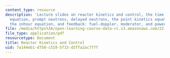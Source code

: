 ```yaml
---
content_type: resource
description: 'Lecture slides on reactor kinetics and control, the time dependent diffusion
  equation, prompt neutrons, delayed neutrons, the point kinetics equation, reactivity,
  the inhour equation, and feedback: fuel-doppler, moderator, and power.'
file: /media/https%3A/open-learning-course-data-rc.s3.amazonaws.com/22-091-nuclear-reactor-safety-spring-2008/7a144eb1d750c5195f15d3ffa2ac777f_MIT22_091S08_lec03.pdf
file_type: application/pdf
resourcetype: Document
title: Reactor Kinetics and Control
uid: 7a144eb1-d750-c519-5f15-d3ffa2ac777f
---
```

